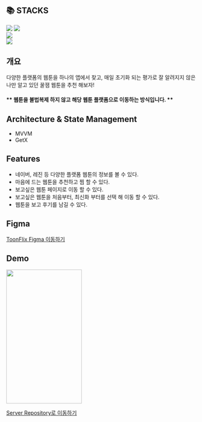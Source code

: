 <h2>📚 STACKS</h2>
<div>
  <img src="https://img.shields.io/badge/dart-0175C2?style=for-the-badge&logo=dart&logoColor=white"> <img src="https://img.shields.io/badge/flutter-02569B?style=for-the-badge&logo=flutter&logoColor=white">
</div>  
<div>  
    <img src="https://img.shields.io/badge/SharedPreferences-41AD48?style=flat-square">
</div>  
<div>  
  <img src="https://img.shields.io/badge/GetX-5387C6?style=flat-square"> 
</div>   

## 개요  

다양한 플랫폼의 웹툰을 하나의 앱에서 찾고, 매일 초기화 되는 평가로 잘 알려지지 않은 나만 알고 있던 꿀잼 웹툰을 추천 해보자!  

#### ** 웹툰을 불법복제 하지 않고 해당 웹툰 플랫폼으로 이동하는 방식입니다. **  

## Architecture & State Management  
+ MVVM  
+ GetX  

## Features  

- 네이버, 레진 등 다양한 플랫폼 웹툰의 정보를 볼 수 있다.  
- 마음에 드는 웹툰을 추천하고 찜 할 수 있다.  
- 보고싶은 웹툰 페이지로 이동 할 수 있다.  
- 보고싶은 웹툰을 처음부터, 최신화 부터를 선택 해 이동 할 수 있다.  
- 웹툰을 보고 후기를 남길 수 있다.  

## Figma  

[ToonFlix Figma 이동하기](https://www.figma.com/file/AcBSZDE8CXW79wlb31gw1u/ToonFlix?node-id=0-1&t=KP1fIXHmTEhpUES9-0)

## Demo  

<img src="https://github.com/rkdalsdl98/toonflix/assets/77562358/2d5a3faf-325b-45d7-8b3d-3f0c1145ccb4" width="200" height="355">

[Server Repository로 이동하기](https://github.com/rkdalsdl98/toonflix-server)